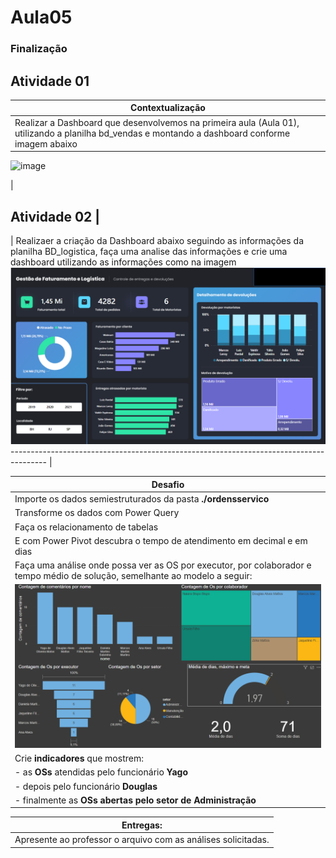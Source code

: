 # Aula05

### Finalização

## Atividade 01

| Contextualização                                                                                                                                                              |
| ----------------------------------------------------------------------------------------------------------------------------------------------------------------------------- |
| Realizar a Dashboard que desenvolvemos na primeira aula (Aula 01), utilizando a planilha bd_vendas e montando a dashboard conforme imagem abaixo

<img width="606" alt="image" src="https://github.com/robsonbsouzaa/SENAI-2024/assets/156427878/5fb7d99a-7e9f-43ba-bb77-b7b78492f72c">



| 
## Atividade 02       |
| 
Realizaer a criação da Dashboard abaixo seguindo as informações da planilha BD_logistica, faça uma analise das informações e crie uma dashboard utilizando as informações como na imagem
![Alt text](image.png)--------------------------------------------------------------------------------------- |
<!-- | Os dados não estão em nenhuma estrutura como CSV ou semiestrutura como XML ou JSON, são apenas arquivos TXT presentes na pasta ./naoestruturados |
| Baixe ou importe diretamente da Web os dados da subpasta **./naoestruturados/clientes**                                                          |
| A) Transforme os dados com Power Query e faça análise com um dashboard, conforme modelo a seguir:                                                |
| ![paises](./paises.png)                                                                                                                          |
| Crie indicadores que mostrem, **Todos os dados, somente América do Sul e em seguida todas as Américas**                                          |
| B) Baixe ou importe diretamente da Web os dados da subpasta **./naoestruturados/gastos**                                                         |
| C) Transforme os dados e faça uma análise com um dashboard semelhante ao da imagem a seguir:                                                     |
| ![despesas](./despesas.png)                                                                                                                      |

| Entregas:                                                            |
| -------------------------------------------------------------------- |
| Apresente ao professor os dois arquivos com as análises solicitadas. |
 -->


| Desafio                                                                                                                      |
| ---------------------------------------------------------------------------------------------------------------------------- |
| Importe os dados semiestruturados da pasta **./ordensservico**                                                               |
| Transforme os dados com Power Query                                                                                          |
| Faça os relacionamento de tabelas                                                                                            |
| E com Power Pivot descubra o tempo de atendimento em decimal e em dias                                                       |
| Faça uma análise onde possa ver as OS por executor, por colaborador e tempo médio de solução, semelhante ao modelo a seguir: |
| ![DashBoard oss](./oss.png)                                                                                                  |
| Crie **indicadores** que mostrem:                                                                                            |
| - as **OSs** atendidas pelo funcionário **Yago**                                                                             |
| - depois pelo funcionário **Douglas**                                                                                        |
| - finalmente as **OSs abertas pelo setor de Administração**                                                                  |

| Entregas:                                                            |
| -------------------------------------------------------------------- |
| Apresente ao professor o arquivo com as análises solicitadas. |

#
